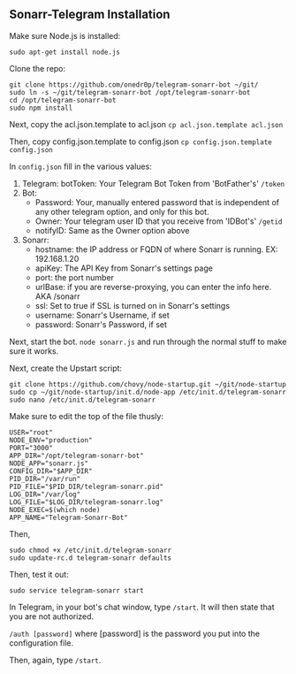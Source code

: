 ## Sonarr-Telegram Installation

Make sure Node.js is installed:

`sudo apt-get install node.js`

Clone the repo:

```
git clone https://github.com/onedr0p/telegram-sonarr-bot ~/git/
sudo ln -s ~/git/telegram-sonarr-bot /opt/telegram-sonarr-bot
cd /opt/telegram-sonarr-bot
sudo npm install
```

Next, copy the acl.json.template to acl.json
`cp acl.json.template acl.json`

Then, copy config.json.template to config.json
`cp config.json.template config.json`

In `config.json` fill in the various values:

1. Telegram: botToken: Your Telegram Bot Token from 'BotFather's' `/token`
2. Bot:
    - Password: Your, manually entered password that is independent of any other telegram option, and only for this bot.
    - Owner: Your telegram user ID that you receive from 'IDBot's'  `/getid`
    - notifyID: Same as the Owner option above
3. Sonarr:
    - hostname: the IP address or FQDN of where Sonarr is running. EX: 192.168.1.20
    - apiKey: The API Key from Sonarr's settings page
    - port: the port number
    - urlBase: if you are reverse-proxying, you can enter the info here. AKA /sonarr
    - ssl: Set to true if SSL is turned on in Sonarr's settings
    - username: Sonarr's Username, if set
    - password: Sonarr's Password, if set

Next, start the bot.
`node sonarr.js` and run through the normal stuff to make sure it works.

Next, create the Upstart script:

```
git clone https://github.com/chovy/node-startup.git ~/git/node-startup
sudo cp ~/git/node-startup/init.d/node-app /etc/init.d/telegram-sonarr
sudo nano /etc/init.d/telegram-sonarr
```

Make sure to edit the top of the file thusly:

```
USER="root"
NODE_ENV="production"
PORT="3000"
APP_DIR="/opt/telegram-sonarr-bot"
NODE_APP="sonarr.js"
CONFIG_DIR="$APP_DIR"
PID_DIR="/var/run"
PID_FILE="$PID_DIR/telegram-sonarr.pid"
LOG_DIR="/var/log"
LOG_FILE="$LOG_DIR/telegram-sonarr.log"
NODE_EXEC=$(which node)
APP_NAME="Telegram-Sonarr-Bot"
```

Then,

```
sudo chmod +x /etc/init.d/telegram-sonarr
sudo update-rc.d telegram-sonarr defaults
```

Then, test it out:

`sudo service telegram-sonarr start`

In Telegram, in your bot's chat window, type `/start`. It will then state that you are not authorized.

`/auth [password]` where [password] is the password you put into the configuration file.

Then, again, type `/start`.
